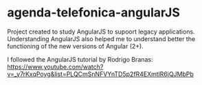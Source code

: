 # agenda-telefonica-angularJS

Project created to study AngularJS to supoort legacy applications.
Understanding AngularJS also helped me to understand better the functioning of the new versions of Angular (2+).

I followed the AngularJS tutorial by Rodrigo Branas:
https://www.youtube.com/watch?v=_y7rKxqPoyg&list=PLQCmSnNFVYnTD5p2fR4EXmtlR6jQJMbPb




